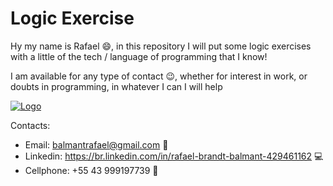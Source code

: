 # Logic Exercise

Hy my name is Rafael :smile:, in this repository I will put some logic exercises with a little of the tech / language of programming that I know!

I am available for any type of contact :wink:, whether for interest in work, or doubts in programming, in whatever I can I will help

<a href="https://www.codewars.com/users/b4tut4/">
  <img src="https://www.codewars.com/users/b4tut4/badges/large" alt="Logo" />
</a>

Contacts:
* Email: balmantrafael@gmail.com :incoming_envelope:
* Linkedin: https://br.linkedin.com/in/rafael-brandt-balmant-429461162 :computer:
* Cellphone: +55 43 999197739 :iphone:
